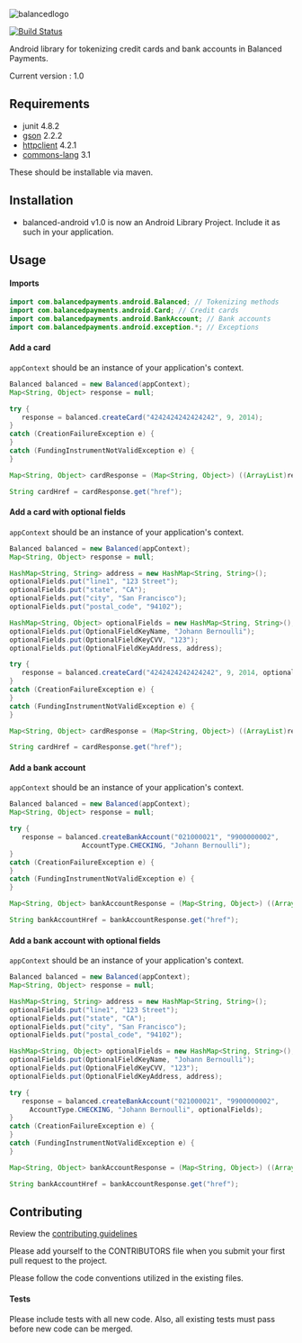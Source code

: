 ![balancedlogo](https://www.balancedpayments.com/images/homepage_logo-01.png)

[![Build Status](https://travis-ci.org/balanced/balanced-android.png)](https://travis-ci.org/balanced/balanced-android)

Android library for tokenizing credit cards and bank accounts in Balanced Payments.

Current version : 1.0

## Requirements

- junit 4.8.2
- [gson](http://code.google.com/p/google-gson/) 2.2.2
- [httpclient](http://hc.apache.org/) 4.2.1
- [commons-lang](http://commons.apache.org/lang/) 3.1

These should be installable via maven.

## Installation

- balanced-android v1.0 is now an Android Library Project. Include it as such in your application.

## Usage

#### Imports

```java
import com.balancedpayments.android.Balanced; // Tokenizing methods
import com.balancedpayments.android.Card; // Credit cards
import com.balancedpayments.android.BankAccount; // Bank accounts
import com.balancedpayments.android.exception.*; // Exceptions
```

#### Add a card

```appContext``` should be an instance of your application's context.

```java
Balanced balanced = new Balanced(appContext);
Map<String, Object> response = null;

try {
   response = balanced.createCard("4242424242424242", 9, 2014);
}
catch (CreationFailureException e) {
}
catch (FundingInstrumentNotValidException e) {
}

Map<String, Object> cardResponse = (Map<String, Object>) ((ArrayList)response.get("cards")).get(0);

String cardHref = cardResponse.get("href");
```

#### Add a card with optional fields

```appContext``` should be an instance of your application's context.

```java
Balanced balanced = new Balanced(appContext);
Map<String, Object> response = null;

HashMap<String, String> address = new HashMap<String, String>();
optionalFields.put("line1", "123 Street");
optionalFields.put("state", "CA");
optionalFields.put("city", "San Francisco");
optionalFields.put("postal_code", "94102");

HashMap<String, Object> optionalFields = new HashMap<String, String>();
optionalFields.put(OptionalFieldKeyName, "Johann Bernoulli");
optionalFields.put(OptionalFieldKeyCVV, "123");
optionalFields.put(OptionalFieldKeyAddress, address);

try {
   response = balanced.createCard("4242424242424242", 9, 2014, optionalFields);
}
catch (CreationFailureException e) {
}
catch (FundingInstrumentNotValidException e) {
}

Map<String, Object> cardResponse = (Map<String, Object>) ((ArrayList)response.get("cards")).get(0);

String cardHref = cardResponse.get("href");
```

#### Add a bank account

```appContext``` should be an instance of your application's context.

```java
Balanced balanced = new Balanced(appContext);
Map<String, Object> response = null;

try {
   response = balanced.createBankAccount("021000021", "9900000002",
                  AccountType.CHECKING, "Johann Bernoulli");
}
catch (CreationFailureException e) {
}
catch (FundingInstrumentNotValidException e) {
}

Map<String, Object> bankAccountResponse = (Map<String, Object>) ((ArrayList)response.get("bank_accounts")).get(0);

String bankAccountHref = bankAccountResponse.get("href");
```

#### Add a bank account with optional fields

```appContext``` should be an instance of your application's context.

```java
Balanced balanced = new Balanced(appContext);
Map<String, Object> response = null;

HashMap<String, String> address = new HashMap<String, String>();
optionalFields.put("line1", "123 Street");
optionalFields.put("state", "CA");
optionalFields.put("city", "San Francisco");
optionalFields.put("postal_code", "94102");

HashMap<String, Object> optionalFields = new HashMap<String, String>();
optionalFields.put(OptionalFieldKeyName, "Johann Bernoulli");
optionalFields.put(OptionalFieldKeyCVV, "123");
optionalFields.put(OptionalFieldKeyAddress, address);

try {
   response = balanced.createBankAccount("021000021", "9900000002",
     AccountType.CHECKING, "Johann Bernoulli", optionalFields);
}
catch (CreationFailureException e) {
}
catch (FundingInstrumentNotValidException e) {
}

Map<String, Object> bankAccountResponse = (Map<String, Object>) ((ArrayList)response.get("bank_accounts")).get(0);

String bankAccountHref = bankAccountResponse.get("href");
```

## Contributing

Review the [contributing guidelines](https://github.com/remear/balanced-android/blob/master/CONTRIBUTING.md)

Please add yourself to the CONTRIBUTORS file when you submit your first pull request to the project.

Please follow the code conventions utilized in the existing files.

#### Tests

Please include tests with all new code. Also, all existing tests must pass before new code can be merged.

